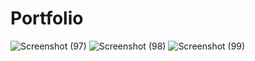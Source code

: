 # Portfolio
![Screenshot (97)](https://github.com/sakshikandur/Portfolio/assets/140196105/683a05ae-3005-4b4e-8a44-95ba26d3a4b8)
![Screenshot (98)](https://github.com/sakshikandur/Portfolio/assets/140196105/9f9d337e-eec0-4347-8e83-e4e89de6bcd7)
![Screenshot (99)](https://github.com/sakshikandur/Portfolio/assets/140196105/d06136d2-c0fd-4170-94a5-07d3532dd923)

